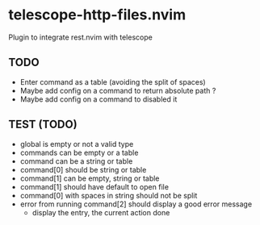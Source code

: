 # telescope-http-files.nvim
Plugin to integrate rest.nvim with telescope


## TODO

* Enter command as a table (avoiding the split of spaces)
* Maybe add config on a command to return absolute path ?
* Maybe add config on a command to disabled it

## TEST (TODO)
  - global is empty or not a valid type
  - commands can be empty or a table
  - command can be a string or table
  - command[0] should be string or table
  - command[1] can be empty, string or table
  - command[1] should have default to open file
  - command[0] with spaces in string should not be split
  - error from running command[2] should display a good error message
    - display the entry, the current action done

